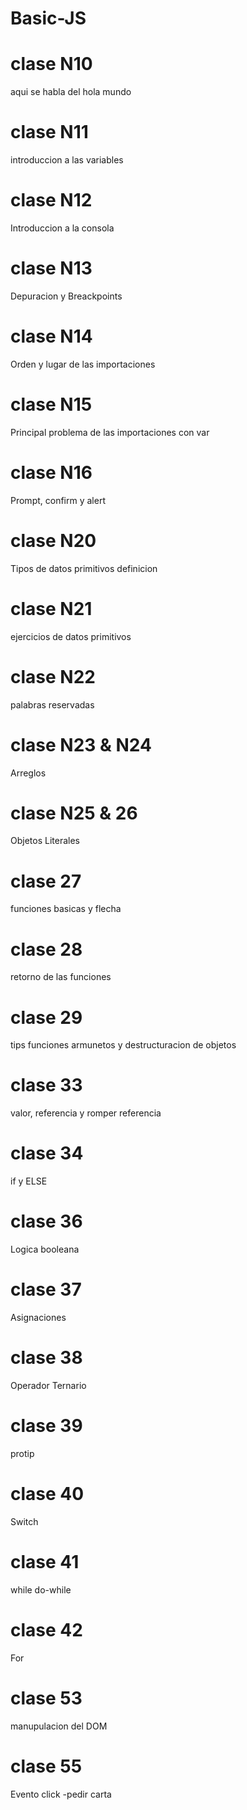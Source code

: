 # Basic-JS
# clase  N10 
aqui se habla del hola mundo

# clase  N11
introduccion a las variables

# clase N12
Introduccion a la consola

# clase N13
Depuracion y Breackpoints

# clase N14
Orden y lugar de las importaciones

# clase N15
Principal problema de las importaciones con var

# clase N16
Prompt, confirm y alert

# clase N20
Tipos de datos primitivos definicion

# clase N21
ejercicios de datos primitivos

# clase N22
palabras reservadas

# clase N23 & N24
Arreglos

# clase N25 & 26
Objetos Literales


# clase 27
funciones basicas y flecha

# clase 28
retorno de las funciones

# clase 29
tips funciones armunetos y destructuracion de objetos

# clase 33
valor, referencia y romper referencia

# clase 34
if y ELSE

# clase 36
Logica booleana


# clase 37
Asignaciones

# clase 38
Operador Ternario

# clase 39
protip

# clase 40
Switch

# clase 41
while do-while

# clase 42
For

# clase 53 
manupulacion del DOM

# clase 55 
Evento click -pedir carta